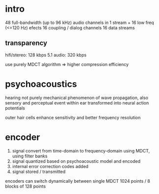 # intro
48 full-bandwidth (up to 96 kHz) audio channels in 1 stream + 16 low freq (<=120 Hz) efects
16 coupling / dialog channels
16 data streams

## transparency
hifi/stereo: 128 kbps
5.1 audio: 320 kbps

use purely MDCT algorithm => higher compression efficiency

# psychoacoustics
hearing not purely mechanical phenomenon of wave propagation, also sensory and perceptual event
within ear transformed into neural action potentials

outer hair cells enhance sensitivity and better frequency resolution


# encoder
1. signal convert from time-domain to frequency-domain using MDCT, using filter banks
2. signal quantized based on psychoacoustic model and encoded
3. internal error correction codes added
4. signal stored / transmitted

encoders can switch dynamically between single MDCT 1024 points / 8 blocks of 128 points


















